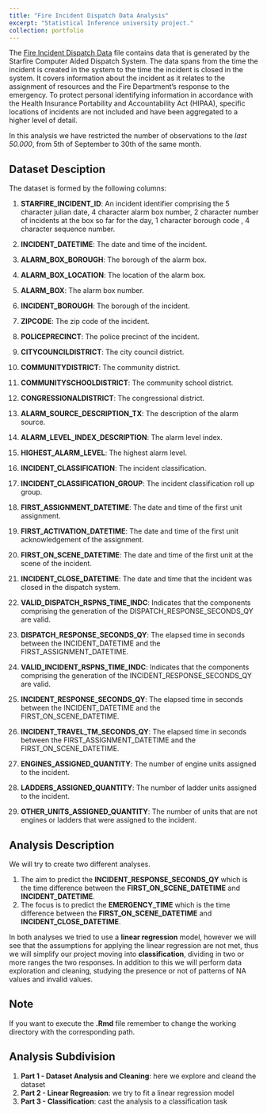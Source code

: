 ```yaml
---
title: "Fire Incident Dispatch Data Analysis"
excerpt: "Statistical Inference university project."
collection: portfolio
---
```


The [Fire Incident Dispatch Data](https://data.cityofnewyork.us/Public-Safety/Fire-Incident-Dispatch-Data/8m42-w767) file contains data that is generated by the Starfire Computer Aided Dispatch System. The data spans from the time the incident is created in the system to the time the incident is closed in the system. It covers information about the incident as it relates to the assignment of resources and the Fire Department’s response to the emergency. To protect personal identifying information in accordance with the Health Insurance Portability and Accountability Act (HIPAA), specific locations of incidents are not included and have been aggregated to a higher level of detail.

In this analysis we have restricted the number of observations to the *last 50.000*, from 5th of September to 30th of the same month. 

## Dataset Desciption

The dataset is formed by the following columns:

1. **STARFIRE_INCIDENT_ID**: An incident identifier comprising the 5 character julian date, 4 character alarm box number, 2 character number of incidents at the box so far for the day, 1 character borough code , 4 character sequence number. 
2. **INCIDENT_DATETIME**: The date and time of the incident.
3. **ALARM_BOX_BOROUGH**: The borough of the alarm box.
4. **ALARM_BOX_LOCATION**: The location of the alarm box.
5. **ALARM_BOX**: The alarm box number.
6. **INCIDENT_BOROUGH**: The borough of the incident.
7. **ZIPCODE**: The zip code of the incident.
8. **POLICEPRECINCT**: The police precinct of the incident.
9. **CITYCOUNCILDISTRICT**: The city council district.
10. **COMMUNITYDISTRICT**: The community district.
11. **COMMUNITYSCHOOLDISTRICT**: The community school district.
12. **CONGRESSIONALDISTRICT**: The congressional district.
13. **ALARM_SOURCE_DESCRIPTION_TX**: The description of the alarm source.
14. **ALARM_LEVEL_INDEX_DESCRIPTION**: The alarm level index.
15. **HIGHEST_ALARM_LEVEL**: The highest alarm level.
16. **INCIDENT_CLASSIFICATION**: The incident classification.
17. **INCIDENT_CLASSIFICATION_GROUP**: The incident classification roll up group.

18. **FIRST_ASSIGNMENT_DATETIME**: The date and time of the first unit assignment.
19. **FIRST_ACTIVATION_DATETIME**: The date and time of the first unit acknowledgement of the assignment.
20. **FIRST_ON_SCENE_DATETIME**: The date and time of the first unit at the scene of the incident.
21. **INCIDENT_CLOSE_DATETIME**: The date and time that the incident was closed in the dispatch system.

22. **VALID_DISPATCH_RSPNS_TIME_INDC**: Indicates that the components comprising the generation of the DISPATCH_RESPONSE_SECONDS_QY are valid.
23. **DISPATCH_RESPONSE_SECONDS_QY**: The elapsed time in seconds between the INCIDENT_DATETIME and the FIRST_ASSIGNMENT_DATETIME.

24. **VALID_INCIDENT_RSPNS_TIME_INDC**: Indicates that the components comprising the generation of the INCIDENT_RESPONSE_SECONDS_QY are valid.
25. **INCIDENT_RESPONSE_SECONDS_QY**: The elapsed time in seconds between the INCIDENT_DATETIME and the FIRST_ON_SCENE_DATETIME.

26. **INCIDENT_TRAVEL_TM_SECONDS_QY**: The elapsed time in seconds between the FIRST_ASSIGNMENT_DATETIME and the FIRST_ON_SCENE_DATETIME.


27. **ENGINES_ASSIGNED_QUANTITY**: The number of engine units assigned to the incident.
28. **LADDERS_ASSIGNED_QUANTITY**: The number of ladder units assigned to the incident.
29. **OTHER_UNITS_ASSIGNED_QUANTITY**: The number of  units that are not engines or ladders that were assigned to the incident.


## Analysis Description

We will try to create two different analyses.

1. The aim to predict the **INCIDENT_RESPONSE_SECONDS_QY** which is the time difference between the **FIRST_ON_SCENE_DATETIME** and **INCIDENT_DATETIME**.
2. The focus is to predict the **EMERGENCY_TIME** which is the time difference between the **FIRST_ON_SCENE_DATETIME** and **INCIDENT_CLOSE_DATETIME**. 

In both analyses we tried to use a **linear regression** model, however we will see that the assumptions for applying the linear regression are not met, thus we will simplify our project moving into **classification**, dividing in two or more ranges the two responses. In addition to this we will perform data exploration and cleaning, studying the presence or not of patterns of NA values and invalid values.

## Note
If you want to execute the **.Rmd** file remember to change the working directory with the corresponding path.


## Analysis Subdivision

1. **Part 1 - Dataset Analysis and Cleaning**: here we explore and cleand the dataset
2. **Part 2 - Linear Regreasion**: we try to fit a linear regression model
3. **Part 3 - Classification**: cast the analysis to a classification task